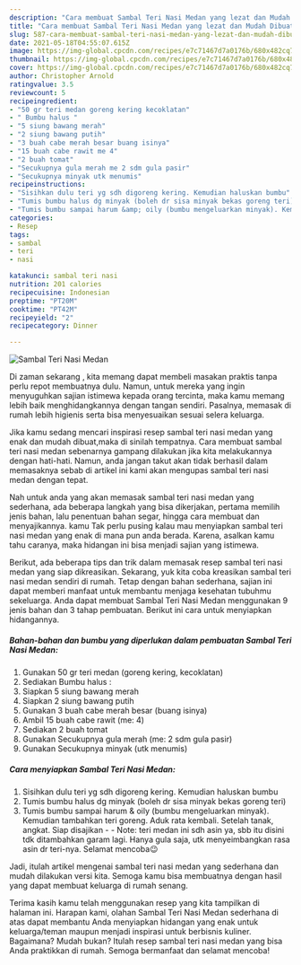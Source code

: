 ```yaml
---
description: "Cara membuat Sambal Teri Nasi Medan yang lezat dan Mudah Dibuat"
title: "Cara membuat Sambal Teri Nasi Medan yang lezat dan Mudah Dibuat"
slug: 587-cara-membuat-sambal-teri-nasi-medan-yang-lezat-dan-mudah-dibuat
date: 2021-05-18T04:55:07.615Z
image: https://img-global.cpcdn.com/recipes/e7c71467d7a0176b/680x482cq70/sambal-teri-nasi-medan-foto-resep-utama.jpg
thumbnail: https://img-global.cpcdn.com/recipes/e7c71467d7a0176b/680x482cq70/sambal-teri-nasi-medan-foto-resep-utama.jpg
cover: https://img-global.cpcdn.com/recipes/e7c71467d7a0176b/680x482cq70/sambal-teri-nasi-medan-foto-resep-utama.jpg
author: Christopher Arnold
ratingvalue: 3.5
reviewcount: 5
recipeingredient:
- "50 gr teri medan goreng kering kecoklatan"
- " Bumbu halus "
- "5 siung bawang merah"
- "2 siung bawang putih"
- "3 buah cabe merah besar buang isinya"
- "15 buah cabe rawit me 4"
- "2 buah tomat"
- "Secukupnya gula merah me 2 sdm gula pasir"
- "Secukupnya minyak utk menumis"
recipeinstructions:
- "Sisihkan dulu teri yg sdh digoreng kering. Kemudian haluskan bumbu"
- "Tumis bumbu halus dg minyak (boleh dr sisa minyak bekas goreng teri)"
- "Tumis bumbu sampai harum &amp; oily (bumbu mengeluarkan minyak). Kemudian tambahkan teri goreng. Aduk rata kembali. Setelah tanak, angkat. Siap disajikan  Note: teri medan ini sdh asin ya, sbb itu disini tdk ditambahkan garam lagi. Hanya gula saja, utk menyeimbangkan rasa asin dr teri-nya. Selamat mencoba😉"
categories:
- Resep
tags:
- sambal
- teri
- nasi

katakunci: sambal teri nasi 
nutrition: 201 calories
recipecuisine: Indonesian
preptime: "PT20M"
cooktime: "PT42M"
recipeyield: "2"
recipecategory: Dinner

---
```



![Sambal Teri Nasi Medan](https://img-global.cpcdn.com/recipes/e7c71467d7a0176b/680x482cq70/sambal-teri-nasi-medan-foto-resep-utama.jpg)

Di zaman  sekarang , kita memang dapat membeli masakan praktis tanpa perlu repot membuatnya dulu. Namun, untuk mereka yang ingin menyuguhkan sajian istimewa kepada orang tercinta, maka kamu memang lebih baik menghidangkannya dengan tangan sendiri. Pasalnya, memasak di rumah lebih higienis serta bisa menyesuaikan sesuai selera keluarga.

Jika kamu sedang mencari inspirasi resep sambal teri nasi medan yang enak dan mudah dibuat,maka di sinilah tempatnya. Cara membuat sambal teri nasi medan  sebenarnya gampang dilakukan jika kita melakukannya dengan hati-hati. Namun, anda jangan takut akan tidak berhasil dalam memasaknya 
sebab di artikel ini kami akan mengupas sambal teri nasi medan dengan tepat.  



Nah untuk anda yang akan memasak sambal teri nasi medan yang sederhana, ada beberapa langkah yang bisa dikerjakan, pertama memilih jenis bahan, lalu penentuan bahan segar, hingga cara membuat dan menyajikannya. kamu Tak perlu pusing kalau mau menyiapkan sambal teri nasi medan yang enak di mana pun anda berada. Karena, asalkan kamu  tahu caranya, maka hidangan ini bisa menjadi sajian yang istimewa.

Berikut, ada beberapa tips dan trik dalam memasak resep sambal teri nasi medan yang siap dikreasikan. Sekarang, yuk kita coba kreasikan sambal teri nasi medan sendiri di rumah. Tetap dengan bahan sederhana, sajian ini dapat memberi manfaat untuk membantu menjaga kesehatan tubuhmu sekeluarga. Anda dapat membuat Sambal Teri Nasi Medan menggunakan 9 jenis bahan dan 3 tahap pembuatan. Berikut ini cara untuk menyiapkan hidangannya.

<!--inarticleads1-->

##### Bahan-bahan dan bumbu yang diperlukan dalam pembuatan Sambal Teri Nasi Medan:

1. Gunakan 50 gr teri medan (goreng kering, kecoklatan)
1. Sediakan  Bumbu halus :
1. Siapkan 5 siung bawang merah
1. Siapkan 2 siung bawang putih
1. Gunakan 3 buah cabe merah besar (buang isinya)
1. Ambil 15 buah cabe rawit (me: 4)
1. Sediakan 2 buah tomat
1. Gunakan Secukupnya gula merah (me: 2 sdm gula pasir)
1. Gunakan Secukupnya minyak (utk menumis)




<!--inarticleads2-->

##### Cara menyiapkan Sambal Teri Nasi Medan:

1. Sisihkan dulu teri yg sdh digoreng kering. Kemudian haluskan bumbu
1. Tumis bumbu halus dg minyak (boleh dr sisa minyak bekas goreng teri)
1. Tumis bumbu sampai harum &amp; oily (bumbu mengeluarkan minyak). Kemudian tambahkan teri goreng. Aduk rata kembali. Setelah tanak, angkat. Siap disajikan -  - Note: teri medan ini sdh asin ya, sbb itu disini tdk ditambahkan garam lagi. Hanya gula saja, utk menyeimbangkan rasa asin dr teri-nya. Selamat mencoba😉




Jadi, itulah artikel mengenai  sambal teri nasi medan  yang sederhana dan mudah dilakukan versi kita. Semoga kamu bisa membuatnya dengan hasil yang dapat membuat keluarga di rumah senang. 

Terima kasih kamu telah menggunakan resep yang kita tampilkan di halaman ini. Harapan kami, olahan  Sambal Teri Nasi Medan sederhana di atas dapat membantu Anda menyiapkan hidangan yang enak untuk keluarga/teman maupun menjadi inspirasi untuk berbisnis kuliner. Bagaimana? Mudah bukan? Itulah resep sambal teri nasi medan yang bisa Anda praktikkan di rumah. Semoga bermanfaat dan selamat mencoba!

